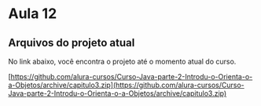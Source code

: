 # Aula 12

## **Arquivos do projeto atual**

No link abaixo, você encontra o projeto até o momento atual do curso.

[https://github.com/alura-cursos/Curso-Java-parte-2-Introdu-o-Orienta-o-a-Objetos/archive/capitulo3.zip](https://github.com/alura-cursos/Curso-Java-parte-2-Introdu-o-Orienta-o-a-Objetos/archive/capitulo3.zip)
